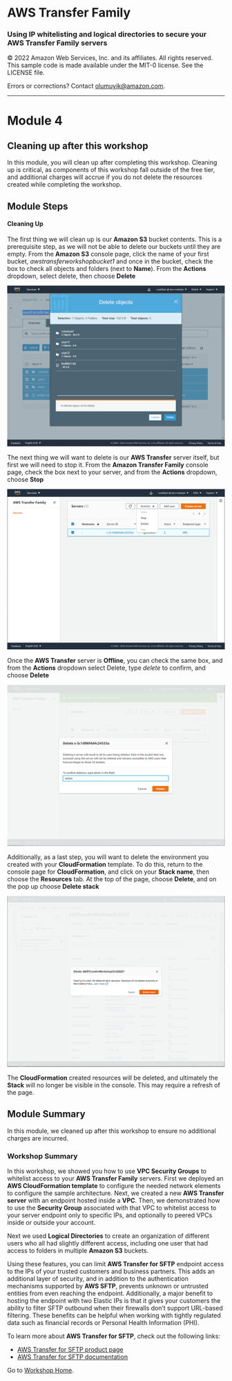 # **AWS Transfer Family**

### Using IP whitelisting and logical directories to secure your AWS Transfer Family servers

© 2022 Amazon Web Services, Inc. and its affiliates. All rights reserved.
This sample code is made available under the MIT-0 license. See the LICENSE file.

Errors or corrections? Contact [olumuyik@amazon.com](mailto:olumuyike@amazon.com).

---

<!--Final rev. for launch Oct 2020-->

# Module 4
## Cleaning up after this workshop

In this module, you will clean up after completing this workshop. Cleaning up is critical, as components of this workshop fall outside of the free tier, and additional charges will accrue if you do not delete the resources created while completing the workshop.

## Module Steps

#### Cleaning Up

The first thing we will clean up is our **Amazon S3** bucket contents. This is a prerequisite step, as we will not be able to delete our buckets until they are empty. From the **Amazon S3** console page, click the name of your first bucket, *awstransferworkshopbucket1* and once in the bucket, check the box to check all objects and folders (next to **Name**). From the **Actions** dropdown, select delete, then choose **Delete**

![](../images/transfer32.png)

The next thing we will want to delete is our **AWS Transfer** server itself, but first we will need to stop it. From the **Amazon Transfer Family** console page, check the box next to your server, and from the **Actions** dropdown, choose **Stop**

![](../images/transfer33.png)

Once the **AWS Transfer** server is **Offline**, you can check the same box, and from the **Actions** dropdown select Delete, type *delete* to confirm, and choose **Delete**

![](../images/transfer34.png)

Additionally, as a last step, you will want to delete the environment you created with your **CloudFormation** template. To do this, return to the console page for **CloudFormation**, and click on your **Stack name**, then choose the **Resources** tab. At the top of the page, choose **Delete**, and on the pop up choose **Delete stack**

![](../images/transfer35.png)

The **CloudFormation** created resources will be deleted, and ultimately the **Stack** will no longer be visible in the console. This may require a refresh of the page.

## Module Summary

In this module, we cleaned up after this workshop to ensure no additional charges are incurred.

### Workshop Summary

In this workshop, we showed you how to use **VPC Security Groups** to whitelist access to your **AWS Transfer Family** servers. First we deployed an **AWS CloudFormation template** to configure the needed network elements to configure the sample architecture. Next, we created a new **AWS Transfer server** with an endpoint hosted inside a **VPC**. Then, we demonstrated how to use the **Security Group** associated with that VPC to whitelist access to your server endpoint only to specific IPs, and optionally to peered VPCs inside or outside your account.

Next we used **Logical Directories** to create an organization of different users who all had slightly different access, including one user that had access to folders in multiple **Amazon S3** buckets. 

Using these features, you can limit **AWS Transfer for SFTP** endpoint access to the IPs of your trusted customers and business partners. This adds an additional layer of security, and in addition to the authentication mechanisms supported by **AWS SFTP**, prevents unknown or untrusted entities from even reaching the endpoint. Additionally, a major benefit to hosting the endpoint with two Elastic IPs is that it gives your customers the ability to filter SFTP outbound when their firewalls don’t support URL-based filtering. These benefits can be helpful when working with tightly regulated data such as financial records or Personal Health Information (PHI).

To learn more about **AWS Transfer for SFTP**, check out the following links:

*	[AWS Transfer for SFTP product page](https://aws.amazon.com/sftp/)
*	[AWS Transfer for SFTP documentation](https://docs.aws.amazon.com/transfer/latest/userguide/what-is-aws-transfer-for-sftp.html)

Go to [Workshop Home](/README.md).
